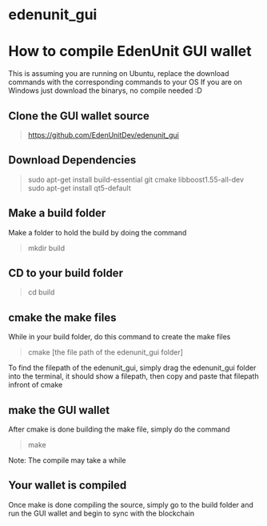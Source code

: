# edenunit_gui

# How to compile EdenUnit GUI wallet
This is assuming you are running on Ubuntu, replace the download commands with the corresponding commands to your OS
If you are on Windows just download the binarys, no compile needed :D

## Clone the GUI wallet source

> https://github.com/EdenUnitDev/edenunit_gui


## Download Dependencies

> sudo apt-get install build-essential git cmake libboost1.55-all-dev
> sudo apt-get install qt5-default

## Make a build folder

Make a folder to hold the build by doing the command

>mkdir build

## CD to your build folder

> cd build

## cmake the make files

While in your build folder, do this command to create the make files

> cmake [the file path of the edenunit_gui folder]

To find the filepath of the edenunit_gui, simply drag the edenunit_gui folder into the terminal, it should show a filepath,
then copy and paste that filepath infront of cmake

## make the GUI wallet

After cmake is done building the make file, simply do the command

> make

Note: The compile may take a while

## Your wallet is compiled

Once make is done compiling the source, simply go to the build folder and run the GUI wallet and begin to sync with the blockchain
